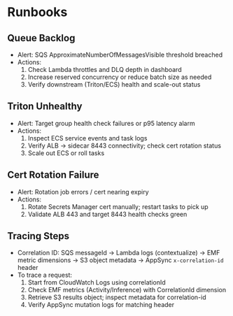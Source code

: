 # Runbooks

## Queue Backlog
- Alert: SQS ApproximateNumberOfMessagesVisible threshold breached
- Actions:
  1. Check Lambda throttles and DLQ depth in dashboard
  2. Increase reserved concurrency or reduce batch size as needed
  3. Verify downstream (Triton/ECS) health and scale-out status

## Triton Unhealthy
- Alert: Target group health check failures or p95 latency alarm
- Actions:
  1. Inspect ECS service events and task logs
  2. Verify ALB → sidecar 8443 connectivity; check cert rotation status
  3. Scale out ECS or roll tasks

## Cert Rotation Failure
- Alert: Rotation job errors / cert nearing expiry
- Actions:
  1. Rotate Secrets Manager cert manually; restart tasks to pick up
  2. Validate ALB 443 and target 8443 health checks green

## Tracing Steps
- Correlation ID: SQS messageId → Lambda logs (contextualize) → EMF metric dimensions → S3 object metadata → AppSync `x-correlation-id` header
- To trace a request:
  1. Start from CloudWatch Logs using correlationId
  2. Check EMF metrics (Activity/Inference) with CorrelationId dimension
  3. Retrieve S3 results object; inspect metadata for correlation-id
  4. Verify AppSync mutation logs for matching header
